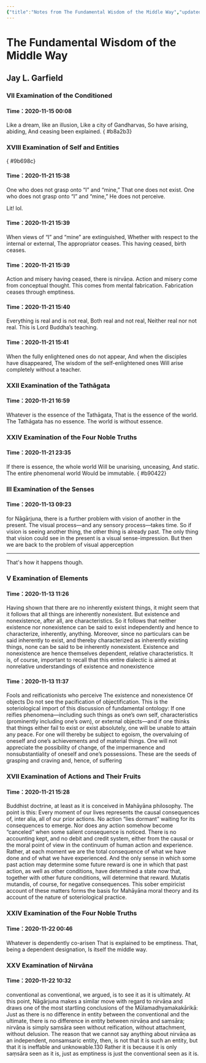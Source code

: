 ```yaml
---
{"title":"Notes from The Fundamental Wisdom of the Middle Way","updated":"2023-01-30T23:46:22+06:00","created":"2020-11-14T16:12:13+06:00","dg-publish":true,"dg-note-icon":"stone","tags":["buddhism","philosophy","reading-notes"],"dg-path":"Reading/Notes and Highlights/The Fundamental Wisdom of the Middle Way.md","permalink":"/reading/notes-and-highlights/the-fundamental-wisdom-of-the-middle-way/","dgPassFrontmatter":true,"noteIcon":"stone"}
---
```


# The Fundamental Wisdom of the Middle Way
## Jay L. Garfield
### VII Examination of the Conditioned
#### Time：2020-11-15 00:08
Like a dream, like an illusion, 
Like a city of Gandharvas, 
So have arising, abiding, 
And ceasing been explained.
{ #b8a2b3}


### XVIII Examination of Self and Entities
{ #9b698c}


#### Time：2020-11-21 15:38
One who does not grasp onto “I” and “mine,” 
That one does not exist. 
One who does not grasp onto “I” and “mine,” 
He does not perceive.

Lit! lol.
#### Time：2020-11-21 15:39
When views of “I” and “mine” are extinguished, 
Whether with respect to the internal or external, 
The appropriator ceases. 
This having ceased, birth ceases.
#### Time：2020-11-21 15:39
Action and misery having ceased, there is nirvāṇa. 
Action and misery come from conceptual thought. 
This comes from mental fabrication. 
Fabrication ceases through emptiness.
#### Time：2020-11-21 15:40
Everything is real and is not real, 
Both real and not real, 
Neither real nor not real. 
This is Lord Buddha’s teaching.
#### Time：2020-11-21 15:41
When the fully enlightened ones do not appear, 
And when the disciples have disappeared, 
The wisdom of the self-enlightened ones 
Will arise completely without a teacher.
### XXII Examination of the Tathāgata
#### Time：2020-11-21 16:59
Whatever is the essence of the Tathāgata, 
That is the essence of the world. 
The Tathāgata has no essence. 
The world is without essence.
### XXIV Examination of the Four Noble Truths
#### Time：2020-11-21 23:35
If there is essence, the whole world 
Will be unarising, unceasing, 
And static. The entire phenomenal world 
Would be immutable.
{ #b90422}

### III Examination of the Senses
#### Time：2020-11-13 09:23
for Nāgārjuna, there is a further problem with vision of another in the present. The visual process—and any sensory process—takes time. So if vision is seeing another thing, the other thing is already past. The only thing that vision could see in the present is a visual sense-impression. But then we are back to the problem of visual apperception

---
That's how it happens though.
### V Examination of Elements
#### Time：2020-11-13 11:26
Having shown that there are no inherently existent things, it might seem that it follows that all things are inherently nonexistent. But existence and nonexistence, after all, are characteristics. So it follows that neither existence nor nonexistence can be said to exist independently and hence to characterize, inherently, anything. Moreover, since no particulars can be said inherently to exist, and thereby characterized as inherently existing things, none can be said to be inherently nonexistent. Existence and nonexistence are hence themselves dependent, relative characteristics. It is, of course, important to recall that this entire dialectic is aimed at nonrelative understandings of existence and nonexistence
#### Time：2020-11-13 11:37
Fools and reificationists who perceive 
The existence and nonexistence 
Of objects 
Do not see the pacification of objectification. 
This is the soteriological import of this discussion of fundamental ontology: If one reifies phenomena—including such things as one’s own self, characteristics (prominently including one’s own), or external objects—and if one thinks that things either fail to exist or exist absolutely, one will be unable to attain any peace. For one will thereby be subject to egoism, the overvaluing of oneself and one’s achievements and of material things. One will not appreciate the possibility of change, of the impermanence and nonsubstantiality of oneself and one’s possessions. These are the seeds of grasping and craving and, hence, of suffering
### XVII Examination of Actions and Their Fruits
#### Time：2020-11-21 15:28
Buddhist doctrine, at least as it is conceived in Mahāyāna philosophy. The point is this: Every moment of our lives represents the causal consequences of, inter alia, all of our prior actions. No action “lies dormant” waiting for its consequences to emerge. Nor does any action somehow become “canceled” when some salient consequence is noticed. There is no accounting kept, and no debit and credit system, either from the causal or the moral point of view in the continuum of human action and experience. Rather, at each moment we are the total consequence of what we have done and of what we have experienced. And the only sense in which some past action may determine some future reward is one in which that past action, as well as other conditions, have determined a state now that, together with other future conditions, will determine that reward. Mutatis mutandis, of course, for negative consequences. This sober empiricist account of these matters forms the basis for Mahāyāna moral theory and its account of the nature of soteriological practice.
### XXIV Examination of the Four Noble Truths
#### Time：2020-11-22 00:46
Whatever is dependently co-arisen 
That is explained to be emptiness. 
That, being a dependent designation, 
Is itself the middle way.
### XXV Examination of Nirvāna
#### Time：2020-11-22 10:32
conventional as conventional, we argued, is to see it as it is ultimately. At this point, Nāgārjuna makes a similar move with regard to nirvāṇa and draws one of the most startling conclusions of the Mūlamadhyamakakārikā: Just as there is no difference in entity between the conventional and the ultimate, there is no difference in entity between nirvāṇa and saṃsāra; nirvāṇa is simply saṃsāra seen without reification, without attachment, without delusion. The reason that we cannot say anything about nirvāṇa as an independent, nonsamsaric entity, then, is not that it is such an entity, but that it is ineffable and unknowable.130 Rather it is because it is only saṃsāra seen as it is, just as emptiness is just the conventional seen as it is.